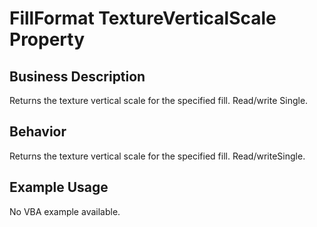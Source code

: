 # FillFormat TextureVerticalScale Property

## Business Description
Returns the texture vertical scale for the specified fill. Read/write Single.

## Behavior
Returns the texture vertical scale for the specified fill. Read/writeSingle.

## Example Usage
No VBA example available.